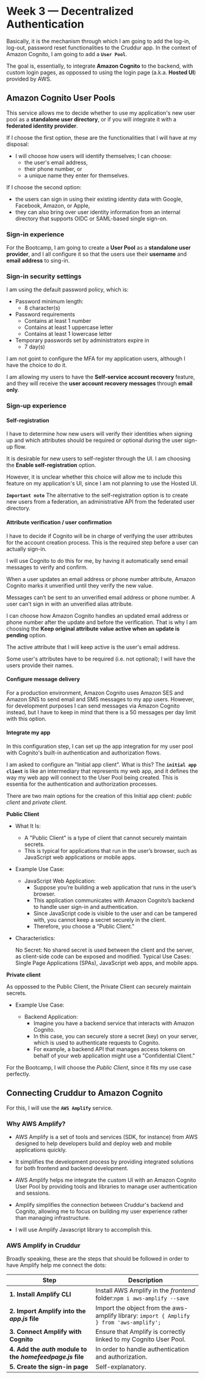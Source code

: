 # Week 3 — Decentralized Authentication

Basically, it is the mechanism through which I am going to add the log-in, log-out, password reset functionalities to the Cruddur app. In the context of Amazon Cognito, I am going to add a **`User Pool`**.

The goal is, essentially, to integrate **Amazon Cognito** to the backend, with custom login pages, as oppossed to using the login page (a.k.a. **Hosted UI**) provided by AWS.

## Amazon Cognito User Pools

This service allows me to decide whether to use my application's new user pool as a **standalone user directory**, or if you will integrate it with a **federated identity provider**.

If I choose the first option, these are the functionalities that I will have at my disposal:

- I will choose how users will identify themselves; I can choose:
    - the user's email address, 
    - their phone number, or 
    - a unique name they enter for themselves.

If I choose the second option:

- the users can sign in using their existing identity data with Google, Facebook, Amazon, or Apple,
- they can also bring over user identity information from an internal directory that supports OIDC or SAML-based single sign-on.

### Sign-in experience

For the Bootcamp, I am going to create a **User Pool** as a **standalone user provider**, and I all configure it so that the users use their **username** and **email address** to sing-in.

### Sign-in security settings

I am using the default password policy, which is:

- Password minimum length: 
    - 8 character(s)
- Password requirements
    - Contains at least 1 number
    - Contains at least 1 uppercase letter
    - Contains at least 1 lowercase letter
- Temporary passwords set by administrators expire in
    - 7 day(s)

I am not goint to configure the MFA for my application users, although I have the choice to do it.

I am allowing my users to have the **Self-service account recovery** feature, and they will receive the **user account recovery messages** through **email only**.

### Sign-up experience

#### Self-registration

I have to determine how new users will verify their identities when signing up and which attributes should be required or optional during the user sign-up flow.

It is desirable for new users to self-register through the UI. I am choosing the **Enable self-registration** option. 

However, it is unclear whether this choice will allow me to include this feature on my application's UI, since I am not planning to use the Hosted UI. 

**`Important note`** The alternative to the self-registration option is to create new users from a federation, an administrative API from the federated user directory.

#### Attribute verification / user confirmation

I have to decide if Cognito will be in charge of verifying the user attributes for the account creation process. This is the required step before a user can actually sign-in.

I will use Cognito to do this for me, by having it automatically send email messages to verify and confirm.

When a user updates an email address or phone number attribute, Amazon Cognito marks it unverified until they verify the new value. 

Messages can’t be sent to an unverified email address or phone number. A user can’t sign in with an unverified alias attribute. 

I can choose how Amazon Cognito handles an updated email address or phone number after the update and before the verification. That is why I am choosing the **Keep original attribute value active when an update is pending** option. 

The active attribute that I will keep active is the user's email address.

Some user's attributes have to be required (i.e. not optional); I will have the users provide their names.

#### Configure message delivery

For a production environment, Amazon Cognito uses Amazon SES and Amazon SNS to send email and SMS messages to my app users. However, for development purposes I can send messages via Amazon Cognito instead, but I have to keep in mind that there is a 50 messages per day limit with this option.

#### Integrate my app

In this configuration step, I can set up the app integration for my user pool with Cognito's built-in authentication and authorization flows.

I am asked to configure an "Initial app client". What is this? The **`initial app client`** is like an intermediary that represents my web app, and it defines the way my web app will connect to the User Pool being created. This is essentia for the authentication and authorization processes.

There are two main options for the creation of this Initial app client: *public client* and *private client*.

**Public Client** 

- What It Is:
    - A "Public Client" is a type of client that cannot securely maintain secrets. 
    - This is typical for applications that run in the user’s browser, such as JavaScript web applications or mobile apps.

- Example Use Case:

    - JavaScript Web Application: 
        - Suppose you’re building a web application that runs in the user’s browser. 
        - This application communicates with Amazon Cognito’s backend to handle user sign-in and authentication. 
        - Since JavaScript code is visible to the user and can be tampered with, you cannot keep a secret securely in the client. 
        - Therefore, you choose a "Public Client."

- Characteristics:

    No Secret: No shared secret is used between the client and the server, as client-side code can be exposed and modified.
    Typical Use Cases: Single Page Applications (SPAs), JavaScript web apps, and mobile apps.

**Private client**

As oppossed to the Public Client, the Private Client can securely maintain secrets.

- Example Use Case:

    - Backend Application: 
        - Imagine you have a backend service that interacts with Amazon Cognito. 
        - In this case, you can securely store a secret (key) on your server, which is used to authenticate requests to Cognito. 
        - For example, a backend API that manages access tokens on behalf of your web application might use a "Confidential Client."

For the Bootcamp, I will choose the *Public Client*, since it fits my use case perfectly.

## Connecting Cruddur to Amazon Cognito

For this, I will use the **`AWS Amplify`** service.

### Why AWS Amplify?

- AWS Amplify is a set of tools and services (SDK, for instance) from AWS designed to help developers build and deploy web and mobile applications quickly. 

- It simplifies the development process by providing integrated solutions for both frontend and backend development.

- AWS Amplify helps me integrate the custom UI with an Amazon Cognito User Pool by providing tools and libraries to manage user authentication and sessions. 

- Amplify simplifies the connection between Cruddur's backend and Cognito, allowing me to focus on building my user experience rather than managing infrastructure.

- I will use Amplify Javascript library to accomplish this.

### AWS Amplify in Cruddur

Broadly speaking, these are the steps that should be followed in order to have Amplify help me connect the dots:

| **Step**                                | **Description**                                                                                                 |
|-----------------------------------------|-----------------------------------------------------------------------------------------------------------------|
| **1. Install Amplify CLI**              | Install AWS Amplify in the *frontend* folder:`npm i aws-amplify --save`              |
| **2. Import Amplify into the *app.js* file** | Import the object from the aws-amplify library: `import { Amplify } from 'aws-amplify';`              |
| **3. Connect Amplify with Cognito**        | Ensure that Amplify is correctly linked to my Cognito User Pool.                       |
| **4. Add the *auth* module to the *homefeedpage.js* file** | In order to handle authentication and authorization.        |
| **5. Create the sign-in page**         | Self-explanatory.                 |









